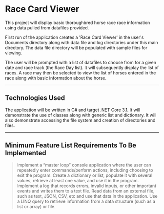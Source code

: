 # Race Card Viewer

This project will display basic thoroughbred horse race race information using data pulled from datafiles provided.

First run of the application creates a 'Race Card Viewer' in the user's Documents directory along with data file and log directories under this main directory. The data file directory will be populated with sample files for viewing.

The user will be prompted with a list of datafiles to choose from for a given date and race track (the Race Day list). It will subsequently display the list of races. A race may then be selected to view the list of horses entered in the race along with basic information about the horse.

---

## Technologies Used

The application will be written in C# and target .NET Core 3.1. It will demonstrate the use of classes along with generic list and dictionary. It will also demonstrate accessing the file system and creation of directories and files.

---

## Minimum Feature List Requirements To Be Implemented

 > Implement a “master loop” console application where the user can repeatedly enter commands/perform actions, including choosing to exit the program.
 > Create a dictionary or list, populate it with several values, retrieve at least one value, and use it in the program.
 > Implement a log that records errors, invalid inputs, or other important events and writes them to a text file.
 > Read data from an external file, such as text, JSON, CSV, etc and use that data in the application.
 > Use a LINQ query to retrieve information from a data structure (such as a list or array) or file.

